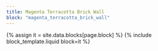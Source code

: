 ```yaml
---
title: Magenta Terracotta Brick Wall
block: "magenta_terracotta_brick_wall"
---
```


{% assign it = site.data.blocks[page.block] %}
{% include block_template.liquid block=it %}

